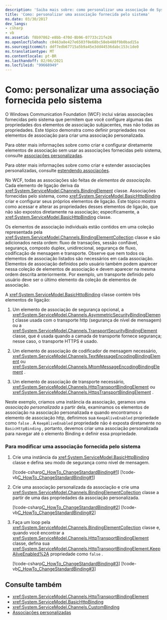 ```yaml
---
description: 'Saiba mais sobre: como personalizar uma associação de System-Provided'
title: 'Como: personalizar uma associação fornecida pelo sistema'
ms.date: 03/30/2017
dev_langs:
- csharp
- vb
ms.assetid: f8b97862-e8bb-470d-8b96-07733c21fe26
ms.openlocfilehash: c0463a8e427e6503f0e68bc58eb488f9b0bad15a
ms.sourcegitcommit: ddf7edb67715a5b9a45e3dd44536dabc153c1de0
ms.translationtype: MT
ms.contentlocale: pt-BR
ms.lasthandoff: 02/06/2021
ms.locfileid: "99668949"
---
```

# <a name="how-to-customize-a-system-provided-binding"></a>Como: personalizar uma associação fornecida pelo sistema

O Windows Communication Foundation (WCF) inclui várias associações fornecidas pelo sistema que permitem que você configure algumas das propriedades dos elementos de associação subjacentes, mas não todas as propriedades. Este tópico demonstra como definir propriedades nos elementos de associação para criar uma associação personalizada.  
  
 Para obter mais informações sobre como criar e configurar diretamente elementos de associação sem usar as associações fornecidas pelo sistema, consulte [associações personalizadas](custom-bindings.md).  
  
 Para obter mais informações sobre como criar e estender associações personalizadas, consulte [estendendo associações](extending-bindings.md).  
  
 No WCF, todas as associações são feitas de *elementos de associação*. Cada elemento de ligação deriva da <xref:System.ServiceModel.Channels.BindingElement> classe. Associações fornecidas pelo sistema, como <xref:System.ServiceModel.BasicHttpBinding> criar e configurar seus próprios elementos de ligação. Este tópico mostra como acessar e alterar as propriedades desses elementos de ligação, que não são expostos diretamente na associação; especificamente, a <xref:System.ServiceModel.BasicHttpBinding> classe.  
  
 Os elementos de associação individuais estão contidos em uma coleção representada pela <xref:System.ServiceModel.Channels.BindingElementCollection> classe e são adicionados nesta ordem: fluxo de transações, sessão confiável, segurança, composto duplex, unidirecional, segurança de fluxo, codificação de mensagem e transporte. Observe que nem todos os elementos de associação listados são necessários em cada associação. Elementos de associação definidos pelo usuário também podem aparecer nessa coleção de elementos de associação e devem aparecer na mesma ordem descrita anteriormente. Por exemplo, um transporte definido pelo usuário deve ser o último elemento da coleção de elementos de associação.  
  
 A <xref:System.ServiceModel.BasicHttpBinding> classe contém três elementos de ligação:  
  
1. Um elemento de associação de segurança opcional, a <xref:System.ServiceModel.Channels.AsymmetricSecurityBindingElement> classe usada com o transporte http (segurança de nível de mensagem) ou a <xref:System.ServiceModel.Channels.TransportSecurityBindingElement> classe, que é usada quando a camada de transporte fornece segurança; nesse caso, o transporte HTTPS é usado.  
  
2. Um elemento de associação de codificador de mensagem necessário, <xref:System.ServiceModel.Channels.TextMessageEncodingBindingElement> ou <xref:System.ServiceModel.Channels.MtomMessageEncodingBindingElement> .  
  
3. Um elemento de associação de transporte necessário, <xref:System.ServiceModel.Channels.HttpTransportBindingElement> ou <xref:System.ServiceModel.Channels.HttpsTransportBindingElement> .  
  
 Neste exemplo, criamos uma instância da associação, geramos uma *associação personalizada* a partir dela, examinamos os elementos de associação na associação personalizada e quando encontramos o elemento de associação http, definimos sua `KeepAliveEnabled` propriedade como `false` . A `KeepAliveEnabled` propriedade não é exposta diretamente no `BasicHttpBinding` , portanto, devemos criar uma associação personalizada para navegar até o elemento Binding e definir essa propriedade.  
  
### <a name="to-modify-a-system-provided-binding"></a>Para modificar uma associação fornecida pelo sistema  
  
1. Crie uma instância da <xref:System.ServiceModel.BasicHttpBinding> classe e defina seu modo de segurança como nível de mensagem.  
  
     [!code-csharp[C_HowTo_ChangeStandardBinding#1](../../../../samples/snippets/csharp/VS_Snippets_CFX/c_howto_changestandardbinding/cs/program.cs#1)]
     [!code-vb[C_HowTo_ChangeStandardBinding#1](../../../../samples/snippets/visualbasic/VS_Snippets_CFX/c_howto_changestandardbinding/vb/program.vb#1)]  
  
2. Crie uma associação personalizada da associação e crie uma <xref:System.ServiceModel.Channels.BindingElementCollection> classe a partir de uma das propriedades da associação personalizada.  
  
     [!code-csharp[C_HowTo_ChangeStandardBinding#2](../../../../samples/snippets/csharp/VS_Snippets_CFX/c_howto_changestandardbinding/cs/program.cs#2)]
     [!code-vb[C_HowTo_ChangeStandardBinding#2](../../../../samples/snippets/visualbasic/VS_Snippets_CFX/c_howto_changestandardbinding/vb/program.vb#2)]  
  
3. Faça um loop pela <xref:System.ServiceModel.Channels.BindingElementCollection> classe e, quando você encontrar a <xref:System.ServiceModel.Channels.HttpTransportBindingElement> classe, defina sua <xref:System.ServiceModel.Channels.HttpTransportBindingElement.KeepAliveEnabled%2A> propriedade como `false` .  
  
     [!code-csharp[C_HowTo_ChangeStandardBinding#3](../../../../samples/snippets/csharp/VS_Snippets_CFX/c_howto_changestandardbinding/cs/program.cs#3)]
     [!code-vb[C_HowTo_ChangeStandardBinding#3](../../../../samples/snippets/visualbasic/VS_Snippets_CFX/c_howto_changestandardbinding/vb/program.vb#3)]  
  
## <a name="see-also"></a>Consulte também

- <xref:System.ServiceModel.Channels.HttpTransportBindingElement>
- <xref:System.ServiceModel.BasicHttpBinding>
- <xref:System.ServiceModel.Channels.CustomBinding>
- [Associações personalizadas](custom-bindings.md)
